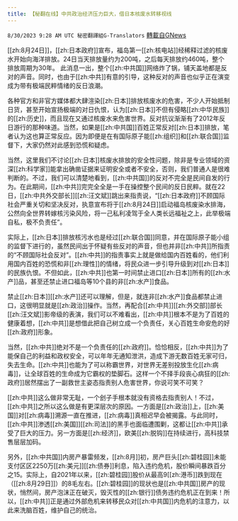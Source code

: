 ```yaml
---
title: 【秘翻在线】中共政治经济压力巨大，借日本核废水转移视线
---
```

`8/30/2023 9:28 AM UTC 秘密翻譯組G-Translators` [轉載自GNews](https://gnews.org/articles/1619989)

[[zh:8月24日]]，[[zh:日本政府]]宣布，福岛第一[[zh:核电站]]经稀释过滤的核废水开始向海洋排放。24日当天排放量约为200吨，之后每天排放约460吨，整个排放周期为30年。 此消息一出，整个[[zh:中共国]]网络炸了锅，铺天盖地都是反对的声音。同时，也由于[[zh:中共]]有意的引导，这种反对的声音也似乎正在演变成为带有极端民粹情绪的反日浪潮。

各种官方和非官方媒体都大肆渲染[[zh:日本]]排放核废水的危害，不少人开始抵制日货，甚至开始宣扬极端的对日仇恨，认为[[zh:日本]]不但有侵略[[zh:中华民族]]的[[zh:历史]]，而且现在又通过核废水来危害世界。反对抗议渐渐有了2012年反日游行的那种味道。当然，如果是[[zh:中共国]]百姓正常反对[[zh:日本]]排放，笔者认为这也算正常反应。因为即便是在有国际原子能[[zh:组织]]和[[zh:联合国]]监督下，大家仍然对此感到恐慌和疑虑。

当然，这里我们不讨论[[zh:日本]]核废水排放的安全性问题，除非是专业领域的资深[[zh:科学家]]能拿出确凿证据来证明安全或者不安全，否则，我们普通人是很难判断的。不过，我们可以清楚地看到，[[zh:中共国]]的反对不完全是民间自发的行为。在此期间，[[zh:中共]]完完全全是一手在操控整个民间的反日民粹。就在22日，[[zh:中共外交部长]][[zh:汪文斌]]跳出来指责说，“[[zh:日本政府]]不顾国际社会严重关切和坚决反对，执意宣布将于[[zh:8月24日]]启动福岛核废染水排海，公然向全世界转嫁核污染风险，将一己私利凌驾于全人类长远福祉之上，此举极端自私，极不负责任”。

实际上，[[zh:日本]]排放核污水也是经过[[zh:联合国]]同意，并在国际原子能小组的监督下进行的，虽然民间出于怀疑有些反对的声音，但也并非[[zh:中共]]所指责的“不顾国际社会反对”。[[zh:中共]]的指责事实上就是做给国内百姓看的，他们利用国内百姓的恐慌和非[[zh:理性]]的情绪，将民众进一步引导升级到对[[zh:日本]]的民族仇恨。不但如此，[[zh:中共]]也第一时间禁止进口[[zh:日本]]所有的[[zh:水产]]品，甚至还禁止进口福岛等10个县的非[[zh:水产]]食品。

禁止[[zh:日本]][[zh:水产]]还可以理解，但是，就连非[[zh:水产]]食品都禁止进口，这很明显就是[[zh:政治]]操作。当然，再配合[[zh:中共]][[zh:外交部]]部长[[zh:汪文斌]]影帝级的表演，我们可以不难看出，[[zh:中共]]根本不是为了百姓的健康着想，[[zh:中共]]是想借此把自己树立成一个负责任，关心百姓生命安危的好[[zh:政府]]形象。

当然，[[zh:中共]]绝对不是一个负责任的[[zh:政府]]。恰恰相反，[[zh:中共]]为了能保自己的利益和政权安全，可以年年无通知泄洪，造成下游无数百姓无家可归，失去生命。[[zh:中共]]也能为了可以称霸世界，对世界无差别投放生化[[zh:病毒]]，让全球百姓的生命成为它霸权的垫脚石。这样一个不择手段丧心病狂的[[zh:政府]]居然摆出了一副救世主姿态指责别人危害世界，你说可笑不可笑？

[[zh:中共]]这么做非常无耻，一个刽子手根本就没有资格去指责别人！不过，[[zh:中共]]之所以这么做是有更深层次的原因。一方面是[[zh:政治]]上，[[zh:美国]]对[[zh:病毒]]溯源一直在推进，[[zh:病毒]]真相迟早会被揭露。与此同时，[[zh:中共]]渗透[[zh:美国]][[zh:司法]]的黑手也面临遭围剿，这都让[[zh:中共]]承受了巨大的压力。另一方面是[[zh:经济]]，欧美[[zh:脱钩]]在持续进行，高科技禁售层层加码。

另外，[[zh:中共国]]内房产暴雷频发，[[zh:8月]]初，房产巨头[[zh:碧桂园]]未能支付区区2250万[[zh:美元]][[zh:债券]]利息，陷入违约危机，股价瞬间暴跌百分之15。实际上，自2021年以来，[[zh:碧桂园]]股价从最高9[[zh:港币]]跌到现在（[[zh:8月29日]]）的8毛左右。[[zh:碧桂园]]的现状也是[[zh:中共国]]房产的现状，悄然间，房产泡沫正在破灭，毁灭性的[[zh:银行]]债务违约危机正在到来！所以，[[zh:中共]]正是通过外部危机来转移民众对[[zh:中共国]]内危机的注意力，以此来洗脑百姓，维护自己的统治。
